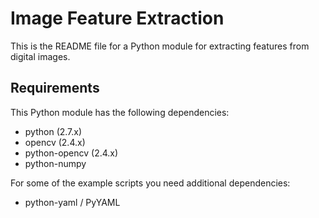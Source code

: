 # Image Feature Extraction

This is the README file for a Python module for extracting features from
digital images.

## Requirements

This Python module has the following dependencies:

* python (2.7.x)
* opencv (2.4.x)
* python-opencv (2.4.x)
* python-numpy

For some of the example scripts you need additional dependencies:

* python-yaml / PyYAML
